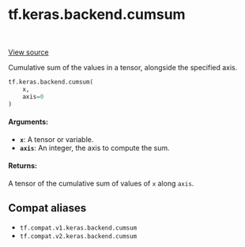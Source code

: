 <div itemscope itemtype="http://developers.google.com/ReferenceObject">
<meta itemprop="name" content="tf.keras.backend.cumsum" />
<meta itemprop="path" content="Stable" />
</div>

# tf.keras.backend.cumsum

<!-- Insert buttons and diff -->

<table class="tfo-notebook-buttons tfo-api" align="left">
</table>

<a target="_blank" href="/code/stable/tensorflow/python/keras/backend.py">View source</a>



Cumulative sum of the values in a tensor, alongside the specified axis.

``` python
tf.keras.backend.cumsum(
    x,
    axis=0
)
```



<!-- Placeholder for "Used in" -->


#### Arguments:


* <b>`x`</b>: A tensor or variable.
* <b>`axis`</b>: An integer, the axis to compute the sum.


#### Returns:

A tensor of the cumulative sum of values of `x` along `axis`.


## Compat aliases

* `tf.compat.v1.keras.backend.cumsum`
* `tf.compat.v2.keras.backend.cumsum`

